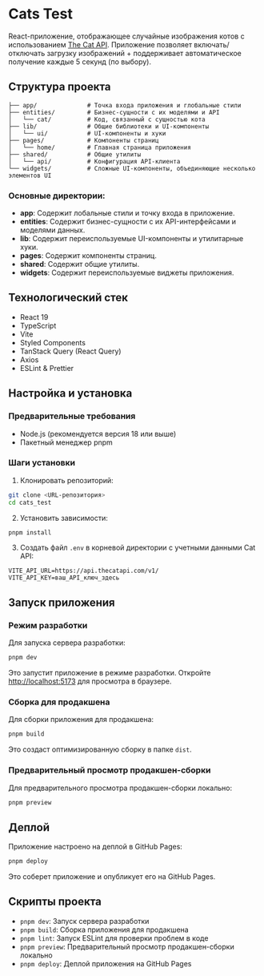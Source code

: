 # Cats Test

React-приложение, отображающее случайные изображения котов с использованием [The Cat API](https://thecatapi.com/). Приложение позволяет включать/отключать загрузку изображений + поддерживает автоматическое получение каждые 5 секунд (по выбору).

## Структура проекта

```
├── app/              # Точка входа приложения и глобальные стили
├── entities/         # Бизнес-сущности с их моделями и API
│   └── cat/          # Код, связанный с сущностью кота
├── lib/              # Общие библиотеки и UI-компоненты
│   └── ui/           # UI-компоненты и хуки
├── pages/            # Компоненты страниц
│   └── home/         # Главная страница приложения
├── shared/           # Общие утилиты
│   └── api/          # Конфигурация API-клиента
└── widgets/          # Сложные UI-компоненты, объединяющие несколько элементов UI
```

### Основные директории:

- **app**: Содержит лобальные стили и точку входа в приложение.
- **entities**: Содержит бизнес-сущности с их API-интерфейсами и моделями данных.
- **lib**: Содержит переиспользуемые UI-компоненты и утилитарные хуки.
- **pages**: Содержит компоненты страниц.
- **shared**: Содержит общие утилиты.
- **widgets**: Содержит переиспользуемые виджеты приложения.

## Технологический стек

- React 19
- TypeScript
- Vite
- Styled Components
- TanStack Query (React Query)
- Axios
- ESLint & Prettier

## Настройка и установка

### Предварительные требования

- Node.js (рекомендуется версия 18 или выше)
- Пакетный менеджер pnpm

### Шаги установки

1. Клонировать репозиторий:
```bash
git clone <URL-репозитория>
cd cats_test
```

2. Установить зависимости:
```bash
pnpm install
```

3. Создать файл `.env` в корневой директории с учетными данными Cat API:
```
VITE_API_URL=https://api.thecatapi.com/v1/
VITE_API_KEY=ваш_API_ключ_здесь
```

## Запуск приложения

### Режим разработки

Для запуска сервера разработки:

```bash
pnpm dev
```

Это запустит приложение в режиме разработки. Откройте [http://localhost:5173](http://localhost:5173) для просмотра в браузере.

### Сборка для продакшена

Для сборки приложения для продакшена:

```bash
pnpm build
```

Это создаст оптимизированную сборку в папке `dist`.

### Предварительный просмотр продакшен-сборки

Для предварительного просмотра продакшен-сборки локально:

```bash
pnpm preview
```

## Деплой

Приложение настроено на деплой в GitHub Pages:

```bash
pnpm deploy
```

Это соберет приложение и опубликует его на GitHub Pages.

## Скрипты проекта

- `pnpm dev`: Запуск сервера разработки
- `pnpm build`: Сборка приложения для продакшена
- `pnpm lint`: Запуск ESLint для проверки проблем в коде
- `pnpm preview`: Предварительный просмотр продакшен-сборки локально
- `pnpm deploy`: Деплой приложения на GitHub Pages